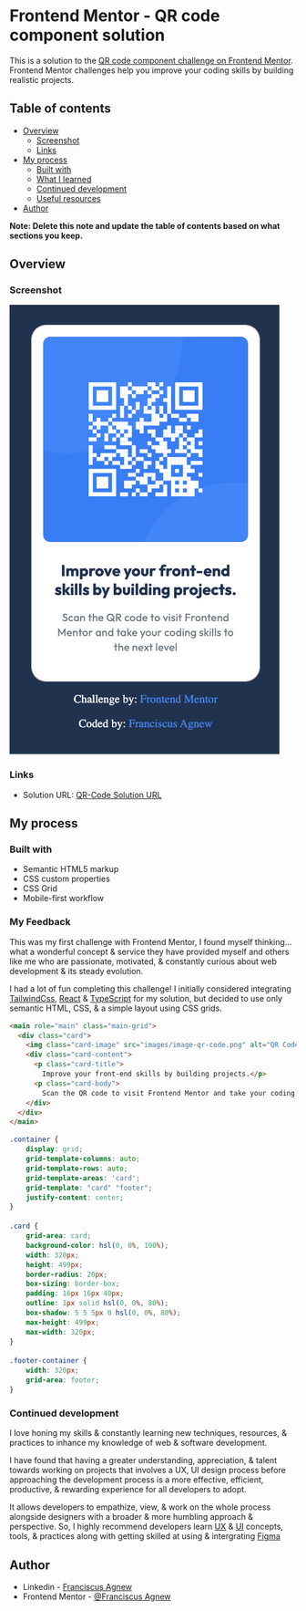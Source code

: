 # Frontend Mentor - QR code component solution

This is a solution to the [QR code component challenge on Frontend Mentor](https://www.frontendmentor.io/challenges/qr-code-component-iux_sIO_H). Frontend Mentor challenges help you improve your coding skills by building realistic projects.

## Table of contents

- [Overview](#overview)
  - [Screenshot](#screenshot)
  - [Links](#links)
- [My process](#my-process)
  - [Built with](#built-with)
  - [What I learned](#what-i-learned)
  - [Continued development](#continued-development)
  - [Useful resources](#useful-resources)
- [Author](#author)

**Note: Delete this note and update the table of contents based on what sections you keep.**

## Overview

### Screenshot

![My QR-Code Solution](./images/QR-Code-Solution.png)

### Links

- Solution URL: [QR-Code Solution URL](https://franciscusagnew.github.io/qr-code-component/)

## My process

### Built with

- Semantic HTML5 markup
- CSS custom properties
- CSS Grid
- Mobile-first workflow

### My Feedback

This was my first challenge with Frontend Mentor, I found myself thinking... what a wonderful concept & service they have provided myself and others like me who are passionate, motivated, & constantly curious about web development & its steady evolution.

I had a lot of fun completing this challenge! I initially considered integrating [TailwindCss](https://tailwindcss.com/), [React](https://react.dev/) & [TypeScript](https://www.typescriptlang.org/) for my solution, but decided to use only semantic HTML, CSS, & a simple layout using CSS grids.

```html
<main role="main" class="main-grid">
  <div class="card">
    <img class="card-image" src="images/image-qr-code.png" alt="QR Code Image">
    <div class="card-content">
      <p class="card-title">
        Improve your front-end skills by building projects.</p>
      <p class="card-body">
        Scan the QR code to visit Frontend Mentor and take your coding skills to the next level</p>
    </div>
  </div>
</main>
```
```css
.container {
    display: grid;
    grid-template-columns: auto;
    grid-template-rows: auto;
    grid-template-areas: 'card';
    grid-template: "card" "footer";
    justify-content: center;
}

.card {
    grid-area: card;
    background-color: hsl(0, 0%, 100%);
    width: 320px;
    height: 499px;
    border-radius: 20px;
    box-sizing: border-box;
    padding: 16px 16px 40px;
    outline: 1px solid hsl(0, 0%, 80%);
    box-shadow: 5 5 5px 0 hsl(0, 0%, 80%);
    max-height: 499px;
    max-width: 320px;
}

.footer-container {
    width: 320px;
    grid-area: footer;
}
```

### Continued development

I love honing my skills & constantly learning new techniques, resources, & practices to inhance my knowledge of web & software development.

I have found that having a greater understanding, appreciation, & talent towards working on projects that involves a UX, UI design process before approaching the development process is a more effective, efficient, productive, & rewarding experience for all developers to adopt.

It allows developers to empathize, view, & work on the whole process alongside designers with a broader & more humbling approach & perspective. So, I highly recommend developers learn [UX](https://www.nngroup.com/) & [UI](https://www.interaction-design.org/literature/topics/ui-design) concepts, tools, & practices along with getting skilled at using & intergrating [Figma](https://www.figma.com/)

## Author

- Linkedin - [Franciscus Agnew](https://www.linkedin.com/in/franciscusagnew/)
- Frontend Mentor - [@Franciscus Agnew](https://www.frontendmentor.io/profile/franciscusagnew)
